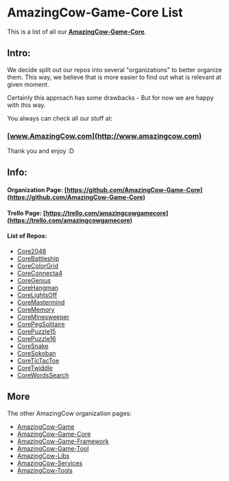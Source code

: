 # AmazingCow-Game-Core List

This is a list of all our **[AmazingCow-Game-Core](https://github.com/AmazingCow-Game-Core)**.

<!-- ####################################################################### -->

## Intro:

We decide split out our repos into several "organizations" to better organize
them. This way, we believe that is more easier to find out what is relevant
at given moment.

Certainly this approach has some drawbacks - But for now we are happy with this
way.


You always can check all our stuff at:
### [www.AmazingCow.com](http://www.amazingcow.com)

Thank you and enjoy :D

<!-- ####################################################################### -->

## Info:

#### Organization Page: [https://github.com/AmazingCow-Game-Core](https://github.com/AmazingCow-Game-Core)
#### Trello Page: [https://trello.com/amazingcowgamecore](https://trello.com/amazingcowgamecore)

#### List of Repos:

* [Core2048](https://github.com/AmazingCow-Game-Core/Core2048.git)
* [CoreBattleship](https://github.com/AmazingCow-Game-Core/CoreBattleship.git)
* [CoreColorGrid](https://github.com/AmazingCow-Game-Core/CoreColorGrid.git)
* [CoreConnecta4](https://github.com/AmazingCow-Game-Core/CoreConnecta4.git)
* [CoreGenius](https://github.com/AmazingCow-Game-Core/CoreGenius.git)
* [CoreHangman](https://github.com/AmazingCow-Game-Core/CoreHangman.git)
* [CoreLightsOff](https://github.com/AmazingCow-Game-Core/CoreLightsOff.git)
* [CoreMastermind](https://github.com/AmazingCow-Game-Core/CoreMastermind.git)
* [CoreMemory](https://github.com/AmazingCow-Game-Core/CoreMemory.git)
* [CoreMinesweeper](https://github.com/AmazingCow-Game-Core/CoreMinesweeper.git)
* [CorePegSolitaire](https://github.com/AmazingCow-Game-Core/CorePegSolitaire.git)
* [CorePuzzle15](https://github.com/AmazingCow-Game-Core/CorePuzzle15.git)
* [CorePuzzle16](https://github.com/AmazingCow-Game-Core/CorePuzzle16.git)
* [CoreSnake](https://github.com/AmazingCow-Game-Core/CoreSnake.git)
* [CoreSokoban](https://github.com/AmazingCow-Game-Core/CoreSokoban.git)
* [CoreTicTacToe](https://github.com/AmazingCow-Game-Core/CoreTicTacToe.git)
* [CoreTwiddle](https://github.com/AmazingCow-Game-Core/CoreTwiddle.git)
* [CoreWordsSearch](https://github.com/AmazingCow-Game-Core/CoreWordsSearch.git)




<!-- ####################################################################### -->

## More

The other AmazingCow organization pages:

* [AmazingCow-Game](https://github.com/AmazingCow-Game)
* [AmazingCow-Game-Core](https://github.com/AmazingCow-Game-Core)
* [AmazingCow-Game-Framework](https://github.com/AmazingCow-Game-Framework)
* [AmazingCow-Game-Tool](https://github.com/AmazingCow-Game-Tool)
* [AmazingCow-Libs](https://github.com/AmazingCow-Libs)
* [AmazingCow-Services](https://github.com/AmazingCow-Services)
* [AmazingCow-Tools](https://github.com/AmazingCow-Tools)

